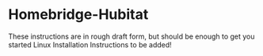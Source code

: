 # Homebridge-Hubitat


These instructions are in rough draft form, but should be enough to get you started
Linux Installation Instructions to be added!







